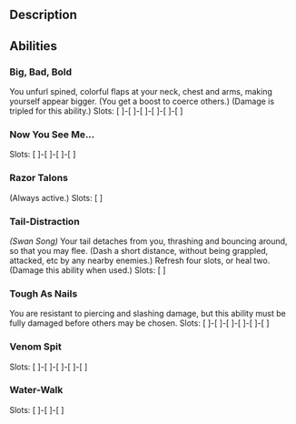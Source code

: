 ## Description

## Abilities
### Big, Bad, Bold
You unfurl spined, colorful flaps at your neck, chest and arms,
making yourself appear bigger. (You get a boost to coerce others.)
(Damage is tripled for this ability.)
Slots: [ ]-[ ]-[ ]-[ ]-[ ]-[ ]

### Now You See Me...
Slots: [ ]-[ ]-[ ]-[ ]

### Razor Talons
(Always active.)
Slots: [ ]

### Tail-Distraction
_(Swan Song)_
Your tail detaches from you, thrashing and bouncing around, so that you may flee.
(Dash a short distance, without being grappled, attacked, etc by any nearby enemies.)
Refresh four slots, or heal two. (Damage this ability when used.)
Slots: [ ]

### Tough As Nails
You are resistant to piercing and slashing damage, but
this ability must be fully damaged before others may be chosen.
Slots: [ ]-[ ]-[ ]-[ ]-[ ]-[ ]

### Venom Spit
Slots: [ ]-[ ]-[ ]-[ ]-[ ]

### Water-Walk
Slots: [ ]-[ ]-[ ]

